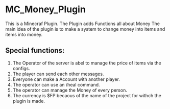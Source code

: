 # MC_Money_Plugin
This is a Minecraf Plugin. The Plugin adds Functions all about Money
The main idea of the plugin is to make a system to change money into items and items into money.
## Special functions:
1. The Operator of the server is abel to manage the price of items via the configs.
2. The player can send each other messages.
3. Everyone can make a Account with another player.
4. The operator can use an /heal command.
5. The operator can manage the Money of every person.
6. The currency is $FP becaous of the name of the project for withch the plugin is made.
